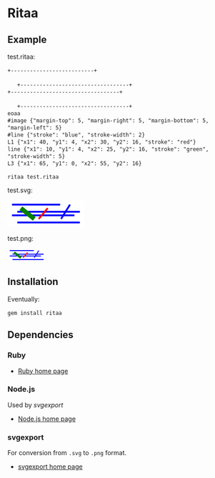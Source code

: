 # Ritaa

## Example

test.ritaa:

    +--------------------------+

       +----------------------------------+
    +----------------------------------+

       +----------------------------------+
    eoaa
    #image {"margin-top": 5, "margin-right": 5, "margin-bottom": 5, "margin-left": 5}
    #line {"stroke": "blue", "stroke-width": 2}
    L1 {"x1": 40, "y1": 4, "x2": 30, "y2": 16, "stroke": "red"}
    line {"x1": 10, "y1": 4, "x2": 25, "y2": 16, "stroke": "green", "stroke-width": 5}
    L3 {"x1": 65, "y1": 0, "x2": 55, "y2": 16}

<!-- . -->

    ritaa test.ritaa

test.svg:

![](test.svg)

test.png:

![](test.png)

## Installation

Eventually:

    gem install ritaa

## Dependencies

### Ruby

- [Ruby home page](https://www.ruby-lang.org/en/)

### Node.js

Used by _svgexport_

- [Node.js home page](https://nodejs.org/en/)

### svgexport

For conversion from `.svg` to `.png` format.

- [svgexport home page](https://github.com/shakiba/svgexport)
